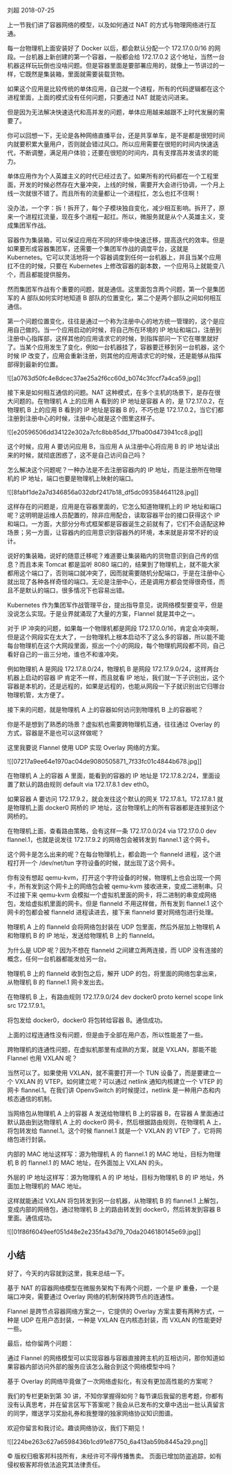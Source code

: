 刘超 2018-07-25

上一节我们讲了容器网络的模型，以及如何通过 NAT 的方式与物理网络进行互通。

每一台物理机上面安装好了 Docker 以后，都会默认分配一个 172.17.0.0/16 的网段。一台机器上新创建的第一个容器，一般都会给 172.17.0.2 这个地址，当然一台机器这样玩玩倒也没啥问题。但是容器里面是要部署应用的，就像上一节讲过的一样，它既然是集装箱，里面就需要装载货物。

如果这个应用是比较传统的单体应用，自己就一个进程，所有的代码逻辑都在这个进程里面，上面的模式没有任何问题，只要通过 NAT 就能访问进来。

但是因为无法解决快速迭代和高并发的问题，单体应用越来越跟不上时代发展的需要了。

你可以回想一下，无论是各种网络直播平台，还是共享单车，是不是都是很短时间内就要积累大量用户，否则就会错过风口。所以应用需要在很短的时间内快速迭代，不断调整，满足用户体验；还要在很短的时间内，具有支撑高并发请求的能力。

单体应用作为个人英雄主义的时代已经过去了。如果所有的代码都在一个工程里面，开发的时候必然存在大量冲突，上线的时候，需要开大会进行协调，一个月上线一次就很不错了。而且所有的流量都让一个进程扛，怎么也扛不住啊！

没办法，一个字：拆！拆开了，每个子模块独自变化，减少相互影响。拆开了，原来一个进程扛流量，现在多个进程一起扛。所以，微服务就是从个人英雄主义，变成集团军作战。

容器作为集装箱，可以保证应用在不同的环境中快速迁移，提高迭代的效率。但是如果要形成容器集团军，还需要一个集团军作战的调度平台，这就是 Kubernetes。它可以灵活地将一个容器调度到任何一台机器上，并且当某个应用扛不住的时候，只要在 Kubernetes 上修改容器的副本数，一个应用马上就能变八个，而且都能提供服务。

然而集团军作战有个重要的问题，就是通信。这里面包含两个问题，第一个是集团军的 A 部队如何实时地知道 B 部队的位置变化，第二个是两个部队之间如何相互通信。

第一个问题位置变化，往往是通过一个称为注册中心的地方统一管理的，这个是应用自己做的。当一个应用启动的时候，将自己所在环境的 IP 地址和端口，注册到注册中心指挥部，这样其他的应用请求它的时候，到指挥部问一下它在哪里就好了。当某个应用发生了变化，例如一台机器挂了，容器要迁移到另一台机器，这个时候 IP 改变了，应用会重新注册，则其他的应用请求它的时候，还是能够从指挥部得到最新的位置。

![[a0763d50fc4e8dcec37ae25a2f6cc60d_b074c3fccf7a4ca59.jpg]]

接下来是如何相互通信的问题。NAT 这种模式，在多个主机的场景下，是存在很大问题的。在物理机 A 上的应用 A 看到的 IP 地址是容器 A 的，是 172.17.0.2，在物理机 B 上的应用 B 看到的 IP 地址是容器 B 的，不巧也是 172.17.0.2，当它们都注册到注册中心的时候，注册中心就是这个图里这样子。

![[e20596506dd34122e302a7cfc8bb85dd_17fba00d473941cc8.jpg]]

这个时候，应用 A 要访问应用 B，当应用 A 从注册中心将应用 B 的 IP 地址读出来的时候，就彻底困惑了，这不是自己访问自己吗？

怎么解决这个问题呢？一种办法是不去注册容器内的 IP 地址，而是注册所在物理机的 IP 地址，端口也要是物理机上映射的端口。

![[8fabf1de2a7d346856a032dbf2417b18_df5dc093584641128.jpg]]

这样存在的问题是，应用是在容器里面的，它怎么知道物理机上的 IP 地址和端口呢？这明明是运维人员配置的，除非应用配合，读取容器平台的接口获得这个 IP 和端口。一方面，大部分分布式框架都是容器诞生之前就有了，它们不会适配这种场景；另一方面，让容器内的应用意识到容器外的环境，本来就是非常不好的设计。

说好的集装箱，说好的随意迁移呢？难道要让集装箱内的货物意识到自己传的信息？而且本来 Tomcat 都是监听 8080 端口的，结果到了物理机上，就不能大家都用这个端口了，否则端口就冲突了，因而就需要随机分配端口，于是在注册中心就出现了各种各样奇怪的端口。无论是注册中心，还是调用方都会觉得很奇怪，而且不是默认的端口，很多情况下也容易出错。

Kubernetes 作为集团军作战管理平台，提出指导意见，说网络模型要变平，但是没说怎么实现。于是业界就涌现了大量的方案，Flannel 就是其中之一。

对于 IP 冲突的问题，如果每一个物理机都是网段 172.17.0.0/16，肯定会冲突啊，但是这个网段实在太大了，一台物理机上根本启动不了这么多的容器，所以能不能每台物理机在这个大网段里面，抠出一个小的网段，每个物理机网段都不同，自己看好自己的一亩三分地，谁也不和谁冲突。

例如物理机 A 是网段 172.17.8.0/24，物理机 B 是网段 172.17.9.0/24，这样两台机器上启动的容器 IP 肯定不一样，而且就看 IP 地址，我们就一下子识别出，这个容器是本机的，还是远程的，如果是远程的，也能从网段一下子就识别出它归哪台物理机管，太方便了。

接下来的问题，就是物理机 A 上的容器如何访问到物理机 B 上的容器呢？

你是不是想到了熟悉的场景？虚拟机也需要跨物理机互通，往往通过 Overlay 的方式，容器是不是也可以这样做呢？

这里我要说 Flannel 使用 UDP 实现 Overlay 网络的方案。

![[07217a9ee64e1970ac04de9080505871_7f33fc01c4844b678.jpg]]

在物理机 A 上的容器 A 里面，能看到的容器的 IP 地址是 172.17.8.2/24，里面设置了默认的路由规则 default via 172.17.8.1 dev eth0。

如果容器 A 要访问 172.17.9.2，就会发往这个默认的网关 172.17.8.1。172.17.8.1 就是物理机上面 docker0 网桥的 IP 地址，这台物理机上的所有容器都是连接到这个网桥的。

在物理机上面，查看路由策略，会有这样一条 172.17.0.0/24 via 172.17.0.0 dev flannel.1，也就是说发往 172.17.9.2 的网络包会被转发到 flannel.1 这个网卡。

这个网卡是怎么出来的呢？在每台物理机上，都会跑一个 flanneld 进程，这个进程打开一个 /dev/net/tun 字符设备的时候，就出现了这个网卡。

你有没有想起 qemu-kvm，打开这个字符设备的时候，物理机上也会出现一个网卡，所有发到这个网卡上的网络包会被 qemu-kvm 接收进来，变成二进制串。只不过接下来 qemu-kvm 会模拟一个虚拟机里面的网卡，将二进制的串变成网络包，发给虚拟机里面的网卡。但是 flanneld 不用这样做，所有发到 flannel.1 这个网卡的包都会被 flanneld 进程读进去，接下来 flanneld 要对网络包进行处理。

物理机 A 上的 flanneld 会将网络包封装在 UDP 包里面，然后外层加上物理机 A 和物理机 B 的 IP 地址，发送给物理机 B 上的 flanneld。

为什么是 UDP 呢？因为不想在 flanneld 之间建立两两连接，而 UDP 没有连接的概念，任何一台机器都能发给另一台。

物理机 B 上的 flanneld 收到包之后，解开 UDP 的包，将里面的网络包拿出来，从物理机 B 的 flannel.1 网卡发出去。

在物理机 B 上，有路由规则 172.17.9.0/24 dev docker0 proto kernel scope link src 172.17.9.1。

将包发给 docker0，docker0 将包转给容器 B。通信成功。

上面的过程连通性没有问题，但是由于全部在用户态，所以性能差了一些。

跨物理机的连通性问题，在虚拟机那里有成熟的方案，就是 VXLAN，那能不能 Flannel 也用 VXLAN 呢？

当然可以了。如果使用 VXLAN，就不需要打开一个 TUN 设备了，而是要建立一个 VXLAN 的 VTEP。如何建立呢？可以通过 netlink 通知内核建立一个 VTEP 的网卡 flannel.1。在我们讲 OpenvSwitch 的时候提过，netlink 是一种用户态和内核态通信的机制。

当网络包从物理机 A 上的容器 A 发送给物理机 B 上的容器 B，在容器 A 里面通过默认路由到达物理机 A 上的 docker0 网卡，然后根据路由规则，在物理机 A 上，将包转发给 flannel.1。这个时候 flannel.1 就是一个 VXLAN 的 VTEP 了，它将网络包进行封装。

内部的 MAC 地址这样写：源为物理机 A 的 flannel.1 的 MAC 地址，目标为物理机 B 的 flannel.1 的 MAC 地址，在外面加上 VXLAN 的头。

外层的 IP 地址这样写：源为物理机 A 的 IP 地址，目标为物理机 B 的 IP 地址，外面加上物理机的 MAC 地址。

这样就能通过 VXLAN 将包转发到另一台机器，从物理机 B 的 flannel.1 上解包，变成内部的网络包，通过物理机 B 上的路由转发到 docker0，然后转发到容器 B 里面。通信成功。

![[01f86f6049eef051d48e2e235fa43d79_70da2046180145e69.jpg]]

## 小结

好了，今天的内容就到这里，我来总结一下。

基于 NAT 的容器网络模型在微服务架构下有两个问题，一个是 IP 重叠，一个是端口冲突，需要通过 Overlay 网络的机制保持跨节点的连通性。

Flannel 是跨节点容器网络方案之一，它提供的 Overlay 方案主要有两种方式，一种是 UDP 在用户态封装，一种是 VXLAN 在内核态封装，而 VXLAN 的性能更好一些。

最后，给你留两个问题：

通过 Flannel 的网络模型可以实现容器与容器直接跨主机的互相访问，那你知道如果容器内部访问外部的服务应该怎么融合到这个网络模型中吗？

基于 Overlay 的网络毕竟做了一次网络虚拟化，有没有更加高性能的方案呢？

我们的专栏更新到第 30 讲，不知你掌握得如何？每节课后我留的思考题，你都有没有认真思考，并在留言区写下答案呢？我会从已发布的文章中选出一批认真留言的同学，赠送学习奖励礼券和我整理的独家网络协议知识图谱。

欢迎你留言和我讨论。趣谈网络协议，我们下期见！

![[224be263c627a6598436b1cd91e87750_6a413ab59b8445a29.png]]

© 版权归极客邦科技所有，未经许可不得传播售卖。 页面已增加防盗追踪，如有侵权极客邦将依法追究其法律责任。